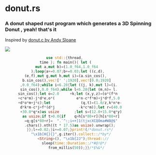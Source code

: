 # donut.rs
### A donut shaped rust program which generates a 3D Spinning Donut , yeah! that's it
Inspired by [donut.c by Andy Sloane](https://www.a1k0n.net/2011/07/20/donut-math.html)

![](https://github.com/aym-n/donut.rs/blob/master/dount-rs.gif)


```rust
                   use std::{thread,
                time }; fn main(){ let (
              mut a,mut b)=(1.0_f64,1.0_f64
            );loop{a+=0.07;b+=0.03;let ((c,d),
         (e,f),mut g,mut h,mut i)=(a.sin_cos(),
        b.sin_cos(),vec![' ';1920],vec![0.0;1920]
       ,0.0_f64);while i<6.28{let ((j, k),mut l)=(i.
       sin_cos(),0.0_f64);while l<6.28{let (m,n)= l.
      sin_cos();let o=2.0     +k;let (x,y,z)=(o*(f*n
      +c*e*m)-j*d*e,o*(          e*n-c*f*m)+j*d*f,5.0
      +d*o*m+j*c);let              (q,t)=(1.0/z,k*n*e-
       d*k*m-c*j+f*(d*j           -k*c*m));let r=(40.0
       +30.0*q*x)as usize       ;let s=(12.0+15.0*q*y)
        as usize;if t>0.0{if    q>h[s*80+r]{h[s*80+r]
         =q;g[s*80+r]=  ".`^:;i<+]1(tjxcXCQOma#W8@$"
         .chars().nth((t * 17.5)as usize).unwrap();
          }};l+=0.02;}i+=0.07;}print!(/*donut.rs*/
            "\x1b[H{}{}",g.iter().collect::/*by*/
               <String>(), "\x1b[2J");thread:://
                 sleep(time::Duration::/*#@!@*/
                    from_millis(50));}}/*$%&*/

```

